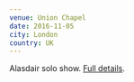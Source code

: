 ```yaml
---
venue: Union Chapel
date: 2016-11-05
city: London
country: UK
---
```


Alasdair solo show. [Full details](http://store.unionchapel.org.uk/about/events/5-nov-16-daylight-music-237-union-chapel/).